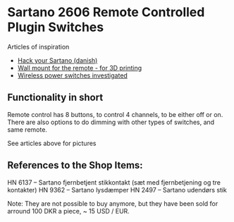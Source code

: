 # Sartano 2606 Remote Controlled Plugin Switches 

Articles of inspiration
 * [Hack your Sartano (danish)](http://techmind.dk/gør-det-selv/hack-til-sartano-2606-fjernbetjening/) 
 * [Wall mount for the remote - for 3D printing](https://www.thingiverse.com/thing:2548597)
 * [Wireless power switches investigated](https://larsee.com/blog/2013/04/wireless-power-switches-investigated/)

## Functionality in short

Remote control has 8 buttons, to control 4 channels, to be either off or on. 
There are also options to do dimming with other types of switches, and same remote. 

See articles above for pictures

## References to the Shop Items:

HN 6137 – Sartano fjernbetjent stikkontakt (sæt med fjernbetjening og tre kontakter)
HN 9362 – Sartano lysdæmper
HN 2497 – Sartano udendørs stik

Note: They are not possible to buy anymore, but they have been sold for arround 100 DKR a piece, ~ 15 USD / EUR.

